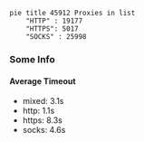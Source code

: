 
```mermaid
pie title 45912 Proxies in list
    "HTTP" : 19177
    "HTTPS": 5017
    "SOCKS" : 25998
```

### Some Info
#### Average Timeout

- mixed: 3.1s
- http: 1.1s
- https: 8.3s
- socks: 4.6s